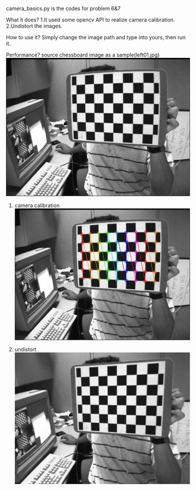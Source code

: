 camera_basics.py is the codes for problem 6&7

What it does?
  1.It used some opencv API to realize camera calibration. 
  2.Undistort the images.

How to use it?
  Simply change the image path and type into yours, then run it.
  
Performance?
  source chessboard image as a sample(left01.jpg)
  ![source image](https://github.com/QinghuiXing/stereo/blob/master/camera_basics/src_gray.jpg)
  
  1. camera calibration
  ![2d_points_detected](https://github.com/QinghuiXing/stereo/blob/master/camera_basics/2d_points_detected.jpg)
  
  2. undistort
  ![undistorted](https://github.com/QinghuiXing/stereo/blob/master/camera_basics/undistorted.jpg)
